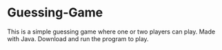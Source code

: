 # Guessing-Game
This is a simple guessing game where one or two players can play.
Made with Java.
Download and run the program to play.
